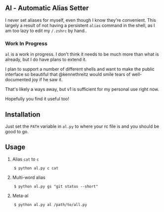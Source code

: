 Al - Automatic Alias Setter
---------------------------

I never set aliases for myself, even though I know they're convenient.  This
largely a result of not having a persistent `alias` command in the shell, as
I am too lazy to edit my `/.zshrc` by hand..

### Work In Progress

`al` is a work in progress.  I don't think it needs to be much more than what 
is already, but I do have plans to extend it.

I plan to support a number of different shells and want to make the public
interface so beautiful that @kennethreitz would smile tears of well-documented
joy if he saw it.

That's likely a ways away, but v1 is sufficient for my personal use right now. 

Hopefully you find it useful too!

Installation
------------

Just set the `PATH` variable in `al.py` to where your rc file is and you should 
be good to go.

Usage
-----

1. Alias `cat` to `c`

```
    $ python al.py c cat
```

2. Multi-word alias

```
    $ python al.py gs "git status --short"
```
2. Meta-al

```
    $ python al.py al /path/to/all.py
```

